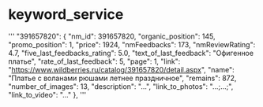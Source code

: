 # keyword_service
'''
    "391657820": {
        "nm_id": 391657820,
        "organic_position": 145,
        "promo_position": 1,
        "price": 1924,
        "nmFeedbacks": 173,
        "nmReviewRating": 4.7,
        "five_last_feedbacks_rating": 5.0,
        "text_of_last_feedback": "Офигенное платье",
        "rate_of_last_feedback": 5,
        "page": 1,
        "link": "https://www.wildberries.ru/catalog/391657820/detail.aspx",
        "name": "Платье с воланами рюшами летнее праздничное",
        "remains": 872,
        "number_of_images": 13,
        "description": "...",
        "link_to_photos": "...;...;",
        "link_to_video": "..."
    },
'''